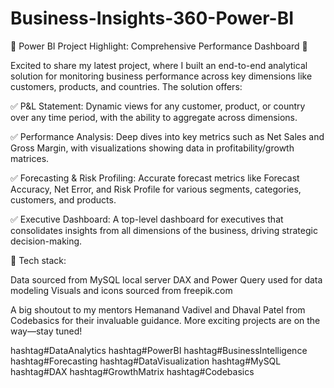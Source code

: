 # Business-Insights-360-Power-BI

🚀 Power BI Project Highlight: Comprehensive Performance Dashboard 🚀

Excited to share my latest project, where I built an end-to-end analytical solution for monitoring business performance across key dimensions like customers, products, and countries. The solution offers:

✅ P&L Statement: Dynamic views for any customer, product, or country over any time period, with the ability to aggregate across dimensions.

✅ Performance Analysis: Deep dives into key metrics such as Net Sales and Gross Margin, with visualizations showing data in profitability/growth matrices.

✅ Forecasting & Risk Profiling: Accurate forecast metrics like Forecast Accuracy, Net Error, and Risk Profile for various segments, categories, customers, and products.

✅ Executive Dashboard: A top-level dashboard for executives that consolidates insights from all dimensions of the business, driving strategic decision-making.

🔧 Tech stack:

Data sourced from MySQL local server
DAX and Power Query used for data modeling
Visuals and icons sourced from freepik.com

A big shoutout to my mentors Hemanand Vadivel and Dhaval Patel from Codebasics for their invaluable guidance. More exciting projects are on the way—stay tuned!

hashtag#DataAnalytics hashtag#PowerBI hashtag#BusinessIntelligence hashtag#Forecasting hashtag#DataVisualization hashtag#MySQL hashtag#DAX hashtag#GrowthMatrix hashtag#Codebasics
